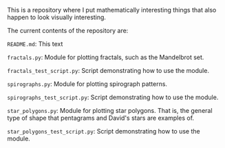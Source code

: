This is a repository where I put mathematically interesting things that also happen to look visually interesting.

The current contents of the repository are:

`README.md`: This text

`fractals.py`: Module for plotting fractals, such as the Mandelbrot set.

`fractals_test_script.py`: Script demonstrating how to use the module.

`spirographs.py`: Module for plotting spirograph patterns.

`spirographs_test_script.py`: Script demonstrating how to use the module.

`star_polygons.py`: Module for plotting star polygons. That is, the general type of shape that pentagrams and David's stars are examples of.

`star_polygons_test_script.py`: Script demonstrating how to use the module.
